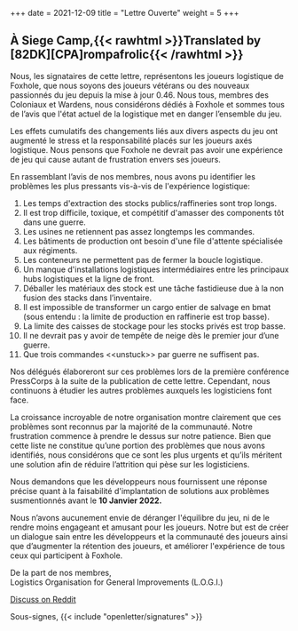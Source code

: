 +++
date = 2021-12-09
title = "Lettre Ouverte"
weight = 5
+++
## À Siege Camp,{{< rawhtml >}}<span class="translated" lang="en">Translated by [82DK][CPA]rompafrolic</span>{{< /rawhtml >}}

Nous, les signataires de cette lettre, représentons les joueurs logistique de Foxhole, que nous soyons des joueurs vétérans ou des nouveaux passionnés du jeu depuis la mise à jour 0.46. Nous tous, membres des Coloniaux et Wardens, nous considérons dédiés à Foxhole et sommes tous de l’avis que l'état actuel de la logistique met en danger l’ensemble du jeu.

Les effets cumulatifs des changements liés aux divers aspects du jeu ont augmenté le stress et la responsabilité placés sur les joueurs axés logistique. Nous pensons que Foxhole ne devrait pas avoir une expérience de jeu qui cause autant de frustration envers ses joueurs.

En rassemblant l’avis de nos membres, nous avons pu identifier les problèmes les plus pressants vis-à-vis de l'expérience logistique:

1. Les temps d'extraction des stocks publics/raffineries sont trop longs.
2. Il est trop difficile, toxique, et compétitif d'amasser des components tôt dans une guerre.
3. Les usines ne retiennent pas assez longtemps les commandes.
4. Les bâtiments de production ont besoin d'une file d'attente spécialisée aux régiments.
5. Les conteneurs ne permettent pas de fermer la boucle logistique.
6. Un manque d'installations logistiques intermédiaires entre les principaux hubs logistiques et la ligne de front. 
7. Déballer les matériaux des stock est une tâche fastidieuse due à la non fusion des stacks dans l’inventaire.
8. Il est impossible de transformer un cargo entier de salvage en bmat (sous entendu : la limite de production en raffinerie est trop basse).
9. La limite des caisses de stockage pour les stocks privés est trop basse.
10. Il ne devrait pas y avoir de tempête de neige dès le premier jour d’une guerre.
11. Que trois commandes &lt;&lt;unstuck&gt;&gt; par guerre ne suffisent pas. 

Nos délégués élaboreront sur ces problèmes lors de la première conférence PressCorps à la suite de la publication de cette lettre. Cependant, nous continuons à étudier les autres problèmes auxquels les logisticiens font face.

La croissance incroyable de notre organisation montre clairement que ces problèmes sont reconnus par la majorité de la communauté. Notre frustration commence à prendre le dessus sur notre patience. Bien que cette liste ne constitue qu’une portion des problèmes que nous avons identifiés, nous considérons que ce sont les plus urgents et qu’ils méritent une solution afin de réduire l’attrition qui pèse sur les logisticiens.

Nous demandons que les développeurs nous fournissent une réponse précise quant à la faisabilité d'implantation de solutions aux problèmes susmentionnés avant le **10 Janvier 2022.**

Nous n’avons aucunement envie de déranger l'équilibre du jeu, ni de le rendre moins engageant et amusant pour les joueurs. Notre but est de créer un dialogue sain entre les développeurs et la communauté des joueurs ainsi que d’augmenter la rétention des joueurs, et améliorer l'expérience de tous ceux qui participent à Foxhole.

De la part de nos membres,<br>Logistics Organisation for General Improvements (L.O.G.I.)

[Discuss on Reddit](https://www.reddit.com/r/foxholegame/comments/rcnmgd/below_is_logis_open_letter_to_the_developers_with)

Sous-signes, {{< include "openletter/signatures" >}}